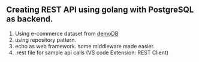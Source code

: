## Creating REST API using golang with PostgreSQL as backend.

1. Using e-commerce dataset from  [demoDB](https://postgrespro.com/education/demodb)
2. using repository pattern.
3. echo as web framework. some middleware made easier.
4. .rest file for sample api calls (VS code Extension: REST Client)